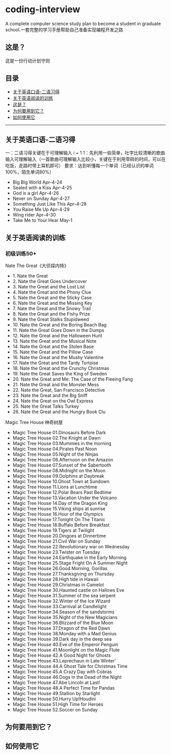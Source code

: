 # coding-interview
A complete computer science study plan to become a student in graduate school.一套完整的学习手册帮助自己准备实现编程开发之路
## 这是？
这是一份行动计划守则
## 目录
- [关于英语口语-二语习得](#关于英语口语-二语习得)
- [关于英语阅读的训练](#关于英语阅读的训练)
- [这是？](#这是)
- [为何要用到它？](#为何要用到它)
- [如何使用它](#如何使用它)












---
## 关于英语口语-二语习得
一：二语习得关键在于可理解输入 i + 1
1：先利用一些简单，吐字比较清晰的歌曲输入可理解输入（一首歌曲可理解输入比较小，关键在于利用零碎的时间，可以在吃饭，走路时带上耳机即可）
要求：达到听懂每一个单词（已经认识的单词100%，陌生单词80%）
- Big Big World Apr-4-24
- Sealed with a Kiss Apr-4-25
- God is a girl Apr-4-26
- Never on Sunday Apr-4-27
- Something Just Like This Apr-4-28
- You Raise Me Up Apr-4-29
- Wing rider Apr-4-30
- Take Me to Your Hear May-1
## 关于英语阅读的训练
### 初级训练50+

Nate The Great《大侦探内特》
- ​1. Nate the Great
- ​2. Nate the Great Goes Undercover
- ​3. Nate the Great and the Lost List
- ​4. Nate the Great and the Phony Clue
- ​5. Nate the Great and the Sticky Case
- ​6. Nate the Great and the Missing Key
- ​7. Nate the Great and the Snowy Trail
- ​8. Nate the Great and the Fishy Prize
- ​9. Nate the Great Stalks Stupidweed
- ​10. Nate the Great and the Boring Beach Bag
- ​11. Nate the Great Goes Down in the Dumps
- ​12. Nate the Great and the Halloween Hunt
- ​13. Nate the Great and the Musical Note
- ​14. Nate the Great and the Stolen Base
- ​15. Nate the Great and the Pillow Case
- ​16. Nate the Great and the Mushy Valentine
- ​17. Nate the Great and the Tardy Tortoise
- ​18. Nate the Great and the Crunchy Christmas
- ​19. Nate the Great Saves the King of Sweden
- ​20. Nate the Great and Me: The Case of the Fleeing Fang
- ​21. Nate the Great and the Monster Mess
- ​22. Nate the Great, San Francisco Detective
- ​23. Nate the Great and the Big Sniff
- ​24. Nate the Great on the Owl Express
- ​25. Nate the Great Talks Turkey
- ​26. Nate the Great and the Hungry Book Clu

Magic Tree House 神奇树屋
- Magic Tree House 01.Dinosaurs Before Dark
- Magic Tree House 02.The Knight at Dawn
- Magic Tree House 03.Mummies in the morning
- Magic Tree House 04.Pirates Past Noon
- Magic Tree House 05.Night of the Ninjas
- Magic Tree House 06.Afternoon on the Amazon
- Magic Tree House 07.Sunset of the Sabertooth
- Magic Tree House 08.Midnight on the Moon
- Magic Tree House 09.Dolphins at Daybreak
- Magic Tree House 10.Ghost Town at Sundown
- Magic Tree House 11.Lions at Lunchtime
- Magic Tree House 12.Polar Bears Past Bedtime
- Magic Tree House 13.Vacation Under the Volcano
- Magic Tree House 14.Day of the Dragon King
- Magic Tree House 15.Viking ships at sunrise
- Magic Tree House 16.Hour of the Olympics
- Magic Tree House 17.Tonight On The Titanic
- Magic Tree House 18.Buffalo Before Breakfast
- Magic Tree House 19.Tigers at Twilight
- Magic Tree House 20.Dingoes at Dinnertime
- Magic Tree House 21.Civil War on Sunday
- Magic Tree House 22.Revolutionary war on Wednesday
- Magic Tree House 23.Twister on Tuesday
- Magic Tree House 24.Earthquake in the Early Morning
- Magic Tree House 25.Stage Fright On A Summer Night
- Magic Tree House 26.Good Morning, Gorillas
- Magic Tree House 27.Thanksgiving on Thursday
- Magic Tree House 28.High tide in Hawaii
- Magic Tree House 29.Christmas in Camelot
- Magic Tree House 30.Haunted castle on Hallows Eve
- Magic Tree House 31.Summer of the sea serpent
- Magic Tree House 32.Winter of the Ice Wizard
- Magic Tree House 33.Carnival at Candlelight
- Magic Tree House 34.Season of the sandstorms
- Magic Tree House 35.Night of the New Magicians
- Magic Tree House 36.Blizzard of the Blue Moon
- Magic Tree House 37.Dragon of the Red Dawn
- Magic Tree House 38.Monday with a Mad Genius
- Magic Tree House 39.Dark day in the deep sea
- Magic Tree House 40.Eve of the Emperor Penguin
- Magic Tree House 41.Moonlight on the Magic Flute
- Magic Tree House 42.A Good Night for Ghosts
- Magic Tree House 43.Leprechaun in Late Winter‘
- Magic Tree House 44.A Ghost Tale for Christmas Time
- Magic Tree House 45.A Crazy Day with Cobras
- Magic Tree House 46.Dogs in the Dead of the Night
- Magic Tree House 47.Abe Lincoln at Last!
- Magic Tree House 48.A Perfect Time for Pandas
- Magic Tree House 49.Stallion by Starlight
- Magic Tree House 50.Hurry Up!Houdini
- Magic Tree House 51.High Time for Heroes
- Magic Tree House 52.Soccer on Sunday






















































































## 为何要用到它？




## 如何使用它
